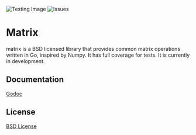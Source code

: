 ![Testing Image](http://img.shields.io/travis/bugra/matrix.svg?style=flat)
![Issues](http://img.shields.io/github/issues/bugra/matrix.svg?style=flat)  

Matrix
===
matrix is a BSD licensed library that provides common matrix operations written in 
Go, inspired by Numpy. It has full coverage for tests.
It is currently in development.
## Documentation
[Godoc](https://godoc.org/github.com/bugra/matrix)


## License
[BSD License](https://github.com/bugra/matrix/blob/master/LICENSE)


